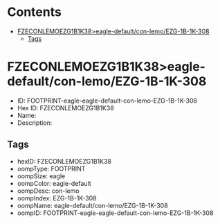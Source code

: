 



Contents
========

* [FZECONLEMOEZG1B1K38>eagle-default/con-lemo/EZG-1B-1K-308](#fzeconlemoezg1b1k38eagle-defaultcon-lemoezg-1b-1k-308)
	* [Tags](#tags)

# FZECONLEMOEZG1B1K38>eagle-default/con-lemo/EZG-1B-1K-308

- ID: FOOTPRINT-eagle-eagle-default-con-lemo-EZG-1B-1K-308
- Hex ID: FZECONLEMOEZG1B1K38
- Name: 
- Description: 

## Tags

- hexID: FZECONLEMOEZG1B1K38
- oompType: FOOTPRINT
- oompSize: eagle
- oompColor: eagle-default
- oompDesc: con-lemo
- oompIndex: EZG-1B-1K-308
- oompName: eagle-default/con-lemo/EZG-1B-1K-308
- oompID: FOOTPRINT-eagle-eagle-default-con-lemo-EZG-1B-1K-308
